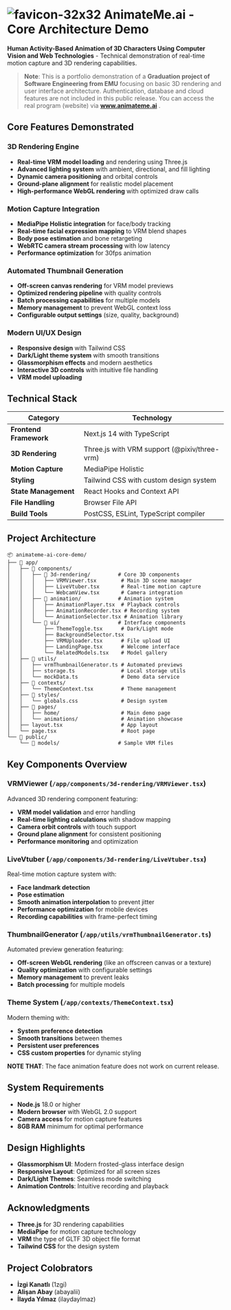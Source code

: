 # ![favicon-32x32](https://github.com/user-attachments/assets/b2d7ac22-a723-4766-8fcf-f8f5f763a96d) AnimateMe.ai - Core Architecture Demo

**Human Activity-Based Animation of 3D Characters Using Computer Vision and Web Technologies** - Technical demonstration of real-time motion capture and 3D rendering capabilities.

> **Note**: This is a portfolio demonstration of a **Graduation project of Software Engineering from EMU** focusing on basic 3D rendering and user interface architecture. Authentication, database and cloud features are not included in this public release. You can access the real program (website) via **www.animateme.ai** . 

## **Core Features Demonstrated**

### **3D Rendering Engine**
- **Real-time VRM model loading** and rendering using Three.js
- **Advanced lighting system** with ambient, directional, and fill lighting
- **Dynamic camera positioning** and orbital controls
- **Ground-plane alignment** for realistic model placement
- **High-performance WebGL rendering** with optimized draw calls

### **Motion Capture Integration**
- **MediaPipe Holistic integration** for face/body tracking
- **Real-time facial expression mapping** to VRM blend shapes
- **Body pose estimation** and bone retargeting
- **WebRTC camera stream processing** with low latency
- **Performance optimization** for 30fps animation

### **Automated Thumbnail Generation**
- **Off-screen canvas rendering** for VRM model previews
- **Optimized rendering pipeline** with quality controls
- **Batch processing capabilities** for multiple models
- **Memory management** to prevent WebGL context loss
- **Configurable output settings** (size, quality, background)

### **Modern UI/UX Design**
- **Responsive design** with Tailwind CSS
- **Dark/Light theme system** with smooth transitions
- **Glassmorphism effects** and modern aesthetics
- **Interactive 3D controls** with intuitive file handling
- **VRM model uploading**

## **Technical Stack**

| Category | Technology |
|----------|------------|
| **Frontend Framework** | Next.js 14 with TypeScript |
| **3D Rendering** | Three.js with VRM support (@pixiv/three-vrm) |
| **Motion Capture** | MediaPipe Holistic |
| **Styling** | Tailwind CSS with custom design system |
| **State Management** | React Hooks and Context API |
| **File Handling** | Browser File API |
| **Build Tools** | PostCSS, ESLint, TypeScript compiler |

## **Project Architecture**

```
📦 animateme-ai-core-demo/
├── 📂 app/
│   ├── 📂 components/
│   │   ├── 📂 3d-rendering/         # Core 3D components
│   │   │   ├── VRMViewer.tsx        # Main 3D scene manager
│   │   │   ├── LiveVtuber.tsx       # Real-time motion capture
│   │   │   └── WebcamView.tsx       # Camera integration
│   │   ├── 📂 animation/            # Animation system
│   │   │   ├── AnimationPlayer.tsx  # Playback controls
│   │   │   ├── AnimationRecorder.tsx # Recording system
│   │   │   └── AnimationSelector.tsx # Animation library
│   │   └── 📂 ui/                   # Interface components
│   │       ├── ThemeToggle.tsx      # Dark/Light mode
│   │       ├── BackgroundSelector.tsx
│   │       ├── VRMUploader.tsx      # File upload UI
│   │       ├── LandingPage.tsx      # Welcome interface
│   │       └── RelatedModels.tsx    # Model gallery
│   ├── 📂 utils/
│   │   ├── vrmThumbnailGenerator.ts # Automated previews
│   │   ├── storage.ts               # Local storage utils
│   │   └── mockData.ts              # Demo data service
│   ├── 📂 contexts/
│   │   └── ThemeContext.tsx         # Theme management
│   ├── 📂 styles/
│   │   └── globals.css              # Design system
│   ├── 📂 pages/
│   │   ├── home/                    # Main demo page
│   │   └── animations/              # Animation showcase
│   ├── layout.tsx                   # App layout
│   └── page.tsx                     # Root page
└── 📂 public/
    └── 📂 models/                   # Sample VRM files
```

## **Key Components Overview**

### **VRMViewer** (`/app/components/3d-rendering/VRMViewer.tsx`)
Advanced 3D rendering component featuring:
- **VRM model validation** and error handling
- **Real-time lighting calculations** with shadow mapping
- **Camera orbit controls** with touch support
- **Ground plane alignment** for consistent positioning
- **Performance monitoring** and optimization

### **LiveVtuber** (`/app/components/3d-rendering/LiveVtuber.tsx`)
Real-time motion capture system with:
- **Face landmark detection**
- **Pose estimation** 
- **Smooth animation interpolation** to prevent jitter
- **Performance optimization** for mobile devices
- **Recording capabilities** with frame-perfect timing

### **ThumbnailGenerator** (`/app/utils/vrmThumbnailGenerator.ts`)
Automated preview generation featuring:
- **Off-screen WebGL rendering** (like an offscreen canvas or a texture)
- **Quality optimization** with configurable settings
- **Memory management** to prevent leaks
- **Batch processing** for multiple models

### **Theme System** (`/app/contexts/ThemeContext.tsx`)
Modern theming with:
- **System preference detection**
- **Smooth transitions** between themes
- **Persistent user preferences**
- **CSS custom properties** for dynamic styling

**NOTE THAT**: The face animation feature does not work on current release.

## **System Requirements**

- **Node.js** 18.0 or higher
- **Modern browser** with WebGL 2.0 support
- **Camera access** for motion capture features
- **8GB RAM** minimum for optimal performance

## **Design Highlights**

- **Glassmorphism UI**: Modern frosted-glass interface design
- **Responsive Layout**: Optimized for all screen sizes
- **Dark/Light Themes**: Seamless mode switching
- **Animation Controls**: Intuitive recording and playback

## **Acknowledgments**

- **Three.js** for 3D rendering capabilities
- **MediaPipe** for motion capture technology
- **VRM** the type of GLTF 3D object file format
- **Tailwind CSS** for the design system

## **Project Colobrators**
- **İzgi Kanatlı** (1zgi)
- **Alişan Abay** (abayalii)
- **İlayda Yılmaz** (ilaydaylmaz)
